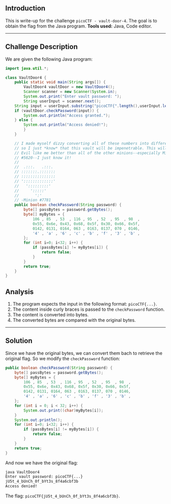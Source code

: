 ## Introduction

This is write-up for the challenge `picoCTF - vault-door-4`.
The goal is to obtain the flag from the Java program.
**Tools used:** Java, Code editor.

---

## Challenge Description

We are given the following Java program:
``` Java
import java.util.*;

class VaultDoor4 {
    public static void main(String args[]) {
        VaultDoor4 vaultDoor = new VaultDoor4();
        Scanner scanner = new Scanner(System.in);
        System.out.print("Enter vault password: ");
        String userInput = scanner.next();
	String input = userInput.substring("picoCTF{".length(),userInput.length()-1);
	if (vaultDoor.checkPassword(input)) {
	    System.out.println("Access granted.");
	} else {
	    System.out.println("Access denied!");
        }
    }

    // I made myself dizzy converting all of these numbers into different bases,
    // so I just *know* that this vault will be impenetrable. This will make Dr.
    // Evil like me better than all of the other minions--especially Minion
    // #5620--I just know it!
    //
    //  .:::.   .:::.
    // :::::::.:::::::
    // :::::::::::::::
    // ':::::::::::::'
    //   ':::::::::'
    //     ':::::'
    //       ':'
    // -Minion #7781
    public boolean checkPassword(String password) {
        byte[] passBytes = password.getBytes();
        byte[] myBytes = {
            106 , 85  , 53  , 116 , 95  , 52  , 95  , 98  ,
            0x55, 0x6e, 0x43, 0x68, 0x5f, 0x30, 0x66, 0x5f,
            0142, 0131, 0164, 063 , 0163, 0137, 070 , 0146,
            '4' , 'a' , '6' , 'c' , 'b' , 'f' , '3' , 'b' ,
        };
        for (int i=0; i<32; i++) {
            if (passBytes[i] != myBytes[i]) {
                return false;
            }
        }
        return true;
    }
}
```
## Analysis
1. The program expects the input in the following format: `picoCTF{...}`.
2. The content inside curly braces is passed to the `checkPassword` function.
3. The content is converted into bytes.
4. The converted bytes are compared with the original bytes.

---

## Solution

Since we have the original bytes, we can convert them bach to retrieve the original flag.
So we modify the `checkPassword` function:
``` Java
public boolean checkPassword(String password) {
    byte[] passBytes = password.getBytes();
    byte[] myBytes = {
        106 , 85  , 53  , 116 , 95  , 52  , 95  , 98  ,
        0x55, 0x6e, 0x43, 0x68, 0x5f, 0x30, 0x66, 0x5f,
        0142, 0131, 0164, 063 , 0163, 0137, 070 , 0146,
        '4' , 'a' , '6' , 'c' , 'b' , 'f' , '3' , 'b' ,
    };
    for (int i = 0; i < 32; i++) {
        System.out.print((char)myBytes[i]);
    }
    System.out.println();
    for (int i=0; i<32; i++) {
        if (passBytes[i] != myBytes[i]) {
            return false;
        }
    }
    return true;
}
```

And now we have the original flag:
``` bash
java VaultDoor4
Enter vault password: picoCTF{...}
jU5t_4_bUnCh_0f_bYt3s_8f4a6cbf3b
Access denied!
```

The flag: `picoCTF{jU5t_4_bUnCh_0f_bYt3s_8f4a6cbf3b}`.
